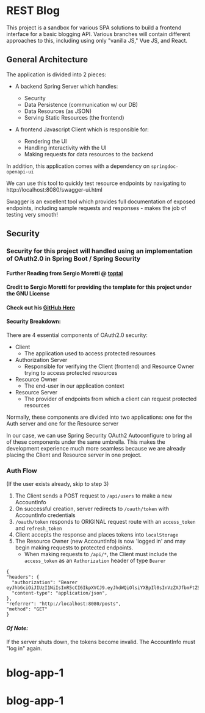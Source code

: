 # REST Blog

This project is a sandbox for various SPA solutions to build a frontend interface for a basic blogging API. Various branches will contain different approaches to this, including using only "vanilla JS," Vue JS, and React.

## General Architecture

The application is divided into 2 pieces:

- A backend Spring Server which handles:
    - Security
  - Data Persistence (communication w/ our DB)
  - Data Resources (as JSON)
  - Serving Static Resources (the frontend)
    
- A frontend Javascript Client which is responsible for:
    - Rendering the UI
    - Handling interactivity with the UI
    - Making requests for data resources to the backend
    
In addition, this application comes with a dependency on ```springdoc-openapi-ui```

We can use this tool to quickly test resource endpoints by navigating to http://localhost:8080/swagger-ui.html

Swagger is an excellent tool which provides full documentation of exposed endpoints, including sample requests and responses - makes the job of testing very smooth!

## Security
### Security for this project will handled using an implementation of OAuth2.0 in Spring Boot / Spring Security
#### Further Reading from Sergio Moretti @ [toptal](https://www.toptal.com/spring/spring-boot-oauth2-jwt-rest-protection)

#### Credit to Sergio Moretti for providing the template for this project under the GNU License
#### Check out his [GitHub Here](https://github.com/sermore)

#### Security Breakdown:

There are 4 essential components of OAuth2.0 security:

- Client
  - The application used to access protected resources
- Authorization Server
  - Responsible for verifying the Client (frontend) 
    and Resource Owner trying to access protected resources
- Resource Owner
  - The end-user in our application context
- Resource Server
    - The provider of endpoints from which a client can request protected resources

Normally, these components are divided into two applications: one for the Auth server and one for the Resource server

In our case, we can use Spring Security OAuth2 Autoconfigure to bring all of these components under the same umbrella.
This makes the development experience much more seamless because we are already placing the Client and Resource server in one project.

### Auth Flow

(If the user exists already, skip to step 3)
1. The Client sends a POST request to ```/api/users``` to make a new AccountInfo
2. On successful creation, server redirects to ```/oauth/token``` with AccountInfo credentials
3. ```/oauth/token``` responds to ORIGINAL request route with an ```access_token``` and ```refresh_token```
4. Client accepts the response and places tokens into ```localStorage```
5. The Resource Owner (new AccountInfo) is now 'logged in' and may begin making requests to protected endpoints.
    - When making requests to ```/api/*```, the Client must include the ```access_token``` as an ```Authorization``` header of type ``Bearer``
  ```
  {
  "headers": {
    "authorization": "Bearer eyJhbGciOiJIUzI1NiIsInR5cCI6IkpXVCJ9.eyJhdWQiOlsiYXBpIl0sInVzZXJfbmFtZSI6InNhbXVlbEBjb2RldXAuY29tIiwic2NvcGUiOlsicmVhZCIsIndyaXRlIl0sImV4cCI6MTYyNzEwMzU3OSwiYXV0aG9yaXRpZXMiOlsiVVNFUiJdLCJqdGkiOiJhYTFiZGE5MS0zZjAxLTQ4YzMtYmNiNC03MzYyZTkwMWJlMzQiLCJjbGllbnRfaWQiOiJyZXN0LWJsb2ctY2xpZW50In0.gmEVUs2xYgmCGxVc7IYPC0Lhw5LUuiAQVjLQD_UrOpA",
    "content-type": "application/json",
  },
  "referrer": "http://localhost:8080/posts",
  "method": "GET"
}
```

#### ***Of Note:*** 
If the server shuts down, the tokens become invalid. The AccountInfo must "log in" again.

# blog-app-1
# blog-app-1
